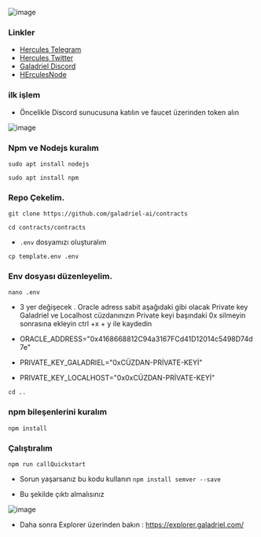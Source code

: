 ![image](https://github.com/HerculesNode/Galadriel-deploy/assets/101635385/6745e666-1807-4348-af32-187eddb3db46)


### Linkler
 * [Hercules Telegram](https://t.me/HerculesNode)
 * [Hercules Twitter](https://twitter.com/Herculesnode)
 * [Galadriel Discord](https://discord.gg/galadriel)
 * [HErculesNode](https://herculesnode.xyz)


### ilk işlem

- Öncelikle Discord sunucusuna katılın ve faucet üzerinden token alın

![image](https://github.com/HerculesNode/Galadriel-deploy/assets/101635385/f21999c0-f7b1-4f71-8b02-a6b5b3a78f0a)


### Npm ve Nodejs kuralım

```shell
sudo apt install nodejs
```

```shell
sudo apt install npm
```

### Repo Çekelim.

```shell
git clone https://github.com/galadriel-ai/contracts
```

```shell
cd contracts/contracts
```

- `.env` dosyamızı oluşturalım

```shell
cp template.env .env
```

### Env dosyası düzenleyelim.

```shell
nano .env
```
- 3 yer değişecek . Oracle adress sabit aşağıdaki gibi olacak Private key Galadriel ve Localhost cüzdanınızın Private keyi başındaki 0x silmeyin sonrasına ekleyin ctrl +x + y ile kaydedin

- ORACLE_ADDRESS="0x4168668812C94a3167FCd41D12014c5498D74d7e"
- PRIVATE_KEY_GALADRIEL="0xCÜZDAN-PRİVATE-KEYİ"
- PRIVATE_KEY_LOCALHOST="0x0xCÜZDAN-PRİVATE-KEYİ"

```shell
cd ..
```

### npm bileşenlerini kuralım

```shell
npm install
```

### Çalıştıralım

```shell
npm run callQuickstart
```

- Sorun yaşarsanız bu kodu kullanın `npm install semver --save`

- Bu şekilde çıktı almalısınız 

![image](https://github.com/HerculesNode/Galadriel-deploy/assets/101635385/d1bccc2f-c871-436c-8391-98a643f754ee)


- Daha sonra Explorer üzerinden bakın :
https://explorer.galadriel.com/


